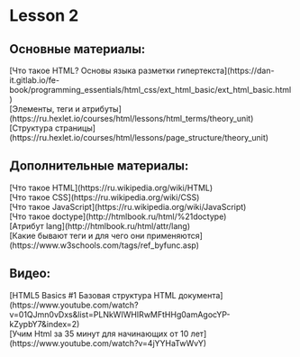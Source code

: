 <h1>Lesson 2</h1>

<h2>Основные материалы:</h2>
[Что такое HTML? Основы языка разметки гипертекста](https://dan-it.gitlab.io/fe-book/programming_essentials/html_css/ext_html_basic/ext_html_basic.html)<br>
[Элементы, теги и атрибуты](https://ru.hexlet.io/courses/html/lessons/html_terms/theory_unit)<br>
[Структура страницы](https://ru.hexlet.io/courses/html/lessons/page_structure/theory_unit)<br>

<h2>Дополнительные материалы:</h2>
[Что такое HTML](https://ru.wikipedia.org/wiki/HTML)<br>
[Что такое CSS](https://ru.wikipedia.org/wiki/CSS)<br>
[Что такое JavaScript](https://ru.wikipedia.org/wiki/JavaScript)<br>
[Что такое doctype](http://htmlbook.ru/html/%21doctype)<br>
[Атрибут lang](http://htmlbook.ru/html/attr/lang)<br>
[Какие бывают теги и для чего они применяются](https://www.w3schools.com/tags/ref_byfunc.asp)<br>

<h2>Видео:</h2>
[HTML5 Basics #1 Базовая структура HTML документа](https://www.youtube.com/watch?v=01QJmn0vDxs&list=PLNkWIWHIRwMFtHHg0amAgocYP-kZypbY7&index=2)<br>
[Учим Html за 35 минут для начинающих от 10 лет](https://www.youtube.com/watch?v=4jYYHaTwWvY)<br>

